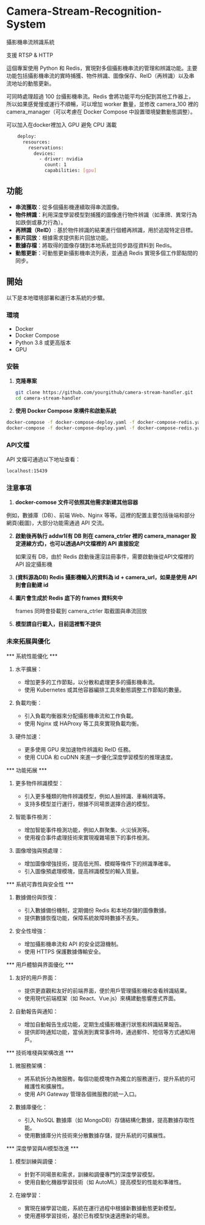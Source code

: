 # Camera-Stream-Recognition-System
攝影機串流辨識系統

支援 RTSP & HTTP

這個專案使用 Python 和 Redis，實現對多個攝影機串流的管理和辨識功能。主要功能包括攝影機串流的實時捕獲、物件辨識、圖像保存、ReID（再辨識）以及串流地址的動態更新。

可同時處理超過 100 台攝影機串流。Redis 會將功能平均分配到其他工作器上，所以如果感覺慢或運行不順暢，可以增加 worker 數量，並修改 camera_100 裡的 camera_manager（可以考慮在 Docker Compose 中設置環境變數動態調整）。

可以加入在docker裡加入 GPU 避免 CPU 滿載
```bash
    deploy:
      resources:
        reservations:
          devices:
            - driver: nvidia
              count: 1
              capabilities: [gpu]
```
## 功能

- **串流獲取**：從多個攝影機連續取得串流圖像。
- **物件辨識**：利用深度學習模型對捕獲的圖像進行物件辨識（如車牌、異常行為如跌倒或暴力行為）。
- **再辨識（ReID）**: 基於物件辨識的結果進行個體再辨識，用於追蹤特定目標。
- **影片回放**：根據需求提供影片回放功能。
- **數據存檔**：將取得的圖像存儲到本地系統並同步路徑資料到 Redis。
- **動態更新**：可動態更新攝影機串流列表，並通過 Redis 實現多個工作節點間的同步。



## 開始

以下是本地環境部署和運行本系統的步驟。

### 環境

- Docker
- Docker Compose
- Python 3.8 或更高版本
- GPU

### 安裝

1. **克隆專案**

   ```bash
   git clone https://github.com/yourgithub/camera-stream-handler.git
   cd camera-stream-handler

2.  **使用 Docker Compose 來構件和啟動系統**
   ```bash
   docker-compose -f docker-compose-deploy.yaml -f docker-compose-redis.yaml build
   docker-compose -f docker-compose-deploy.yaml -f docker-compose-redis.yaml up -d
  ```

### API文檔
API 文檔可通過以下地址查看：
   ```bash
   localhost:15439
   ```


### 注意事項

1. **docker-comose 文件可依照其他需求新建其他容器**

  例如，數據庫（DB）、前端 Web、Nginx 等等。這裡的配置主要包括後端和部分網頁(截圖)，大部分功能需通過 API 交流。


2. **啟動後再執行 addw1(有 DB 則在 camera_ctrler 裡的 camera_manager 設定連線方式)，也可以透過API文檔裡的 API 直接設定**

   如果沒有 DB，由於 Redis 啟動後還沒註冊事件，需要啟動後從API文檔裡的 API 設定攝影機

3. **(資料源為DB) Redis 攝影機輸入的資料為 id + camera_url，如果是使用 API 則會自動建 id**

4. **圖片會生成於 Redis 底下的 frames 資料夾中**

   frames 同時會掛載到 camera_ctrler 取截圖與串流回放

5. **模型請自行載入，目前這裡暫不提供**


### 未來拓展與優化

*** 系統性能優化 ***
1. 水平擴展：
   - 增加更多的工作節點，以分散和處理更多的攝影機串流。
   - 使用 Kubernetes 或其他容器編排工具來動態調整工作節點的數量。

2. 負載均衡：
   - 引入負載均衡器來分配攝影機串流和工作負載。
   - 使用 Nginx 或 HAProxy 等工具來實現負載均衡。

3. 硬件加速：
   - 更多使用 GPU 來加速物件辨識和 ReID 任務。
   - 使用 CUDA 和 cuDNN 來進一步優化深度學習模型的推理速度。

*** 功能拓展 ***
1. 更多物件辨識模型：
   - 引入更多種類的物件辨識模型，例如人臉辨識、車輛辨識等。
   - 支持多模型並行運行，根據不同場景選擇合適的模型。

2. 智能事件檢測：
   - 增加智能事件檢測功能，例如人群聚集、火災偵測等。
   - 使用複合事件處理技術來實現複雜場景下的事件檢測。

3. 圖像增強與預處理：
   - 增加圖像增強技術，提高低光照、模糊等條件下的辨識準確率。
   - 引入圖像預處理模塊，提高辨識模型的輸入質量。

*** 系統可靠性與安全性 ***
1. 數據備份與恢復：
   - 引入數據備份機制，定期備份 Redis 和本地存儲的圖像數據。
   - 提供數據恢復功能，保障系統故障時數據不丟失。

2. 安全性增強：
   - 增加攝影機串流和 API 的安全認證機制。
   - 使用 HTTPS 保護數據傳輸安全。

*** 用戶體驗與界面優化 ***
1. 友好的用戶界面：
   - 提供更直觀和友好的前端界面，便於用戶管理攝影機和查看辨識結果。
   - 使用現代前端框架（如 React、Vue.js）來構建動態響應式界面。

2. 自動報告與通知：
   - 增加自動報告生成功能，定期生成攝影機運行狀態和辨識結果報告。
   - 提供即時通知功能，當偵測到異常事件時，通過郵件、短信等方式通知用戶。


*** 技術堆棧與架構改進 ***
1. 微服務架構：
   - 將系統拆分為微服務，每個功能模塊作為獨立的服務運行，提升系統的可維護性和擴展性。
   - 使用 API Gateway 管理各個微服務的統一入口。

2. 數據庫優化：
   - 引入 NoSQL 數據庫（如 MongoDB）存儲結構化數據，提高數據存取性能。
   - 使用數據庫分片技術來分散數據存儲，提升系統的可擴展性。

*** 深度學習與AI模型改進 ***
1. 模型訓練與調優：
   - 針對不同場景和需求，訓練和調優專門的深度學習模型。
   - 使用自動化機器學習技術（如 AutoML）提高模型的性能和準確性。

2. 在線學習：
   - 實現在線學習功能，系統在運行過程中根據新數據動態更新模型。
   - 使用遷移學習技術，基於已有模型快速適應新的場景。
